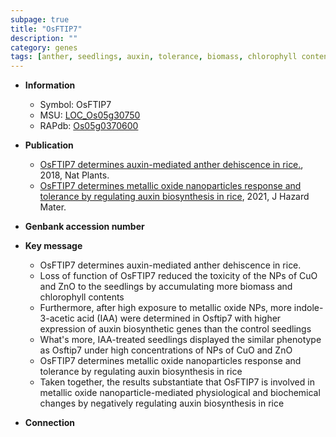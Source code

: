 ```yaml
---
subpage: true
title: "OsFTIP7"
description: ""
category: genes
tags: [anther, seedlings, auxin, tolerance, biomass, chlorophyll content, auxin biosynthesis]
---
```


* **Information**  
    + Symbol: OsFTIP7  
    + MSU: [LOC_Os05g30750](http://rice.plantbiology.msu.edu/cgi-bin/ORF_infopage.cgi?orf=LOC_Os05g30750)  
    + RAPdb: [Os05g0370600](http://rapdb.dna.affrc.go.jp/viewer/gbrowse_details/irgsp1?name=Os05g0370600)  

* **Publication**  
    + [OsFTIP7 determines auxin-mediated anther dehiscence in rice.](http://www.ncbi.nlm.nih.gov/pubmed?term=OsFTIP7+determines+auxin-mediated+anther+dehiscence+in+rice.%5BTitle%5D), 2018, Nat Plants.
    + [OsFTIP7 determines metallic oxide nanoparticles response and tolerance by regulating auxin biosynthesis in rice](http://www.ncbi.nlm.nih.gov/pubmed?term=OsFTIP7+determines+metallic+oxide+nanoparticles+response+and+tolerance+by+regulating+auxin+biosynthesis+in+rice%5BTitle%5D), 2021, J Hazard Mater.

* **Genbank accession number**  

* **Key message**  
    + OsFTIP7 determines auxin-mediated anther dehiscence in rice.
    + Loss of function of OsFTIP7 reduced the toxicity of the NPs of CuO and ZnO to the seedlings by accumulating more biomass and chlorophyll contents
    + Furthermore, after high exposure to metallic oxide NPs, more indole-3-acetic acid (IAA) were determined in Osftip7 with higher expression of auxin biosynthetic genes than the control seedlings
    + What's more, IAA-treated seedlings displayed the similar phenotype as Osftip7 under high concentrations of NPs of CuO and ZnO
    + OsFTIP7 determines metallic oxide nanoparticles response and tolerance by regulating auxin biosynthesis in rice
    + Taken together, the results substantiate that OsFTIP7 is involved in metallic oxide nanoparticle-mediated physiological and biochemical changes by negatively regulating auxin biosynthesis in rice

* **Connection**  



